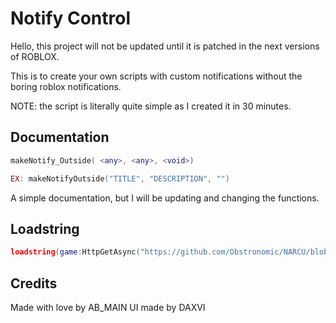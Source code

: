 # Notify Control

Hello, this project will not be updated until it is patched in the next versions of ROBLOX.

This is to create your own scripts with custom notifications without the boring roblox notifications.

NOTE: the script is literally quite simple as I created it in 30 minutes.

## Documentation

```lua
makeNotify_Outside( <any>, <any>, <void>)

EX: makeNotifyOutside("TITLE", "DESCRIPTION", "")
```

A simple documentation, but I will be updating and changing the functions.

## Loadstring

```lua
loadstring(game:HttpGetAsync("https://github.com/Obstronomic/NARCU/blob/main/notifyControl.lua"))()
```

## Credits

Made with love by AB_MAIN
UI made by DAXVI
